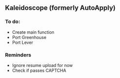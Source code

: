 ## Kaleidoscope (formerly AutoApply)

### To do:
* Create main function
* Port Greenhouse
* Port Lever

### Reminders
* Ignore resume upload for now
* Check if passes CAPTCHA
